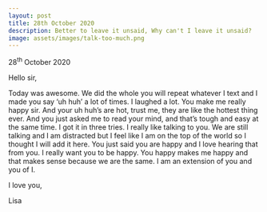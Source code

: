 ```yaml
---
layout: post
title: 28th October 2020
description: Better to leave it unsaid, Why can't I leave it unsaid?
image: assets/images/talk-too-much.png
---
```


28<sup>th</sup> October 2020

Hello sir,

Today was awesome. We did the whole you will repeat whatever I text and I made you say ‘uh huh’ a lot of times. I laughed a lot. You make me really happy sir. And your uh huh’s are hot, trust me, they are like the hottest thing ever. And you just asked me to read your mind, and that’s tough and easy at the same time. I got it in three tries. I really like talking to you. We are still talking and I am distracted but I feel like I am on the top of the world so I thought I will add it here. You just said you are happy and I love hearing that from you. I really want you to be happy. You happy makes me happy and that makes sense because we are the same. I am an extension of you and you of I.

I love you,

Lisa
